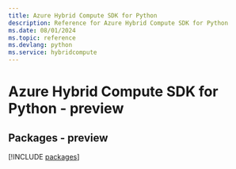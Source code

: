 ```yaml
---
title: Azure Hybrid Compute SDK for Python
description: Reference for Azure Hybrid Compute SDK for Python
ms.date: 08/01/2024
ms.topic: reference
ms.devlang: python
ms.service: hybridcompute
---
```

# Azure Hybrid Compute SDK for Python - preview
## Packages - preview
[!INCLUDE [packages](hybrid-compute-index.md)]